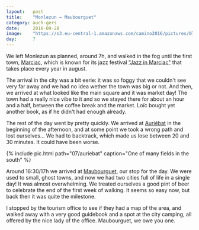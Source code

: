 ```yaml
---
layout:   post
title:    "Monlezun — Maubourguet"
category: auch-gers
date:     2016-09-28
image:    "https://s3.eu-central-1.amazonaws.com/camino2016/pictures/07/auriebat-thumb.jpg"
day:      7
---
```


We left Monlezun as planned, around 7h, and walked in the fog until the first town, [Marciac](https://www.google.fr/maps/place/32230+Marciac/@43.5209414,0.119386,13z/data=!3m1!4b1!4m5!3m4!1s0x12a9e87de0b3b01b:0x406f69c2f40ff80!8m2!3d43.52445!4d0.1609549?hl=fr), which is known for its jazz festival ["Jazz in Marciac"](http://www.jazzinmarciac.com) that takes place every year in august.

The arrival in the city was a bit eerie: it was so foggy that we couldn't see very far away and we had no idea wether the town was big or not. And then, we arrived at what looked like the main square and it was market day! The town had a really nice vibe to it and so we stayed there for about an hour and a half, between the coffee break and the market. Loïc bought yet another book, as if he didn't had enough already.

The rest of the day went by pretty quickly. We arrived at [Auriébat](https://www.google.fr/maps/place/65700+Auri%C3%A9bat/@43.4971915,0.0500255,13z/data=!3m1!4b1!4m5!3m4!1s0x12a9e745e9d6ac4d:0x406f69c2f3d8ac0!8m2!3d43.4947753!4d0.0881052?hl=fr) in the beginning of the afternoon, and at some point we took a wrong path and lost ourselves... We had to backtrack, which made us lose between 20 and 30 minutes. It could have been worse.

{% include pic.html path="07/auriebat" caption="One of many fields in the south" %}

Around 16:30/17h we arrived at [Maubourguet](https://www.google.fr/maps/place/65700+Maubourguet/@43.4694984,0.0037145,13z/data=!3m1!4b1!4m5!3m4!1s0x12a9de336051b9d9:0x406f69c2f3d7b10!8m2!3d43.4684627!4d0.0354481?hl=fr), our stop for the day. We were used to small, ghost towns, and now we had two cities full of life in a single day! It was almost overwhelming. We treated ourselves a good pint of beer to celebrate the end of the first week of walking. It seems so easy now, but back then it was quite the milestone.

I stopped by the tourism office to see if they had a map of the area, and walked away with a very good guidebook and a spot at the city camping, all offered by the nice lady of the office. Maubourguet, we owe you one.

